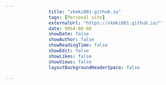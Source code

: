 ---
                title: "vkmki001.github.io"
                tags: [Personal site]
                externalUrl: "https://vkmki001.github.io/"
                date: 9954-08-08
                showDate: false
                showAuthor: false
                showReadingTime: false
                showEdit: false
                showLikes: false
                showViews: false
                layoutBackgroundHeaderSpace: false
                ---
